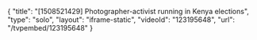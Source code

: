 {
    "title": "[1508521429] Photographer-activist running in Kenya elections",
    "type": "solo",
    "layout": "iframe-static",
    "videoId": "123195648",
    "url": "\/tvpembed\/123195648"
}